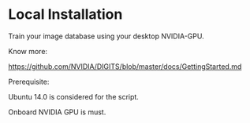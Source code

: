 # Local Installation 
Train your image database using your desktop NVIDIA-GPU.

Know more: 

https://github.com/NVIDIA/DIGITS/blob/master/docs/GettingStarted.md

Prerequisite:

Ubuntu 14.0 is considered for the script. 

Onboard NVIDIA GPU is  must. 
